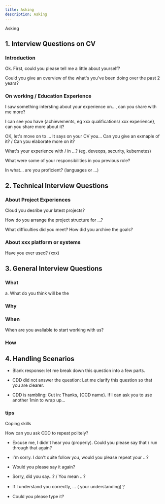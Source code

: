 ```yaml
---
title: Asking
description: Asking
---
```


Asking

## 1. Interview Questions on CV

### Introduction

Ok. First, could you please tell me a little about yourself?

Could you give an overview of the what's you've been doing over the past 2 years?

### On working / Education Experience

I saw something intersting about your experience on..., can you share with me more?

I can see you have {achievements, eg xxx qualifications/ xxx experience}, can you share more about it?

OK, let's move on to ...
It says on your CV you...
Can you give an exmaple of it?  / Can you elaborate more on it?

What's  your experience with / in ...?  (eg, deveops, security, kubernetes)

What were some of your responsibilities in you previous role?

In what... are you proficient? (languages or ...)

## 2. Technical Interview Questions

### About Project Experiences

Cloud you desribe your latest projects?

How do you arrange the project structure for ...?

What difficulties did you meet?  How did you archive the goals?

### About xxx platform or systems

Have you ever used? (xxx)

## 3. General Interview Questions

### What

a. What do you think will be the

### Why

### When

When are you avaliable to start working with us?

### How

## 4. Handling Scenarios

- Blank response: let me break down this question into a few parts.

- CDD did not answer the question: Let me clarify this question so that you are clearer.

- CDD is rambling: Cut in: Thanks, {CCD name}. If I can ask you to use another 1min to wrap up...

### tips

Coping skills

How can you ask CDD to repeat politely?

- Excuse me, I didn't hear you (properly). Could you please say that / run through that again?

- I'm sorry.  I don't quite follow you, would you please repeat your ...?

- Would you please say it again?

- Sorry, did you say...? / You mean ...?

- If I understand you correctly, ... ( your understanding)？

- Could you please type it?
